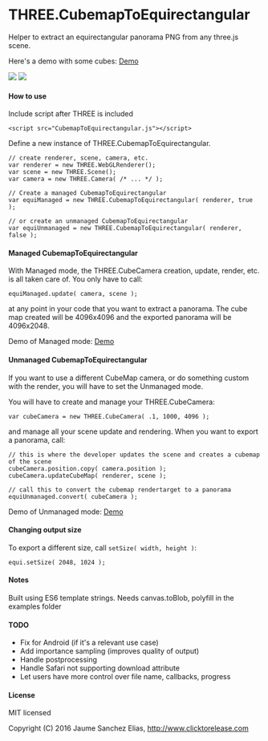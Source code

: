 # THREE.CubemapToEquirectangular

Helper to extract an equirectangular panorama PNG from any three.js scene.

Here's a demo with some cubes: [Demo](http://clicktorelease.com/tools/CubemapToEquirectangular/index-managed.html)


![](https://raw.githubusercontent.com/spite/THREE.CubemapToEquirectangular/master/about/pano-cru%C2%B7ci%C2%B7form-1471040116139.jpg)
![](https://raw.githubusercontent.com/spite/THREE.CubemapToEquirectangular/master/about/pano-The%20Polygon%20Shredder-1471041904038.jpg)

#### How to use ####
Include script after THREE is included
```
<script src="CubemapToEquirectangular.js"></script>
```
Define a new instance of THREE.CubemapToEquirectangular.
```
// create renderer, scene, camera, etc.
var renderer = new THREE.WebGLRenderer();
var scene = new THREE.Scene();
var camera = new THREE.Camera( /* ... */ );

// Create a managed CubemapToEquirectangular
var equiManaged = new THREE.CubemapToEquirectangular( renderer, true );

// or create an unmanaged CubemapToEquirectangular
var equiUnmanaged = new THREE.CubemapToEquirectangular( renderer, false );
```

#### Managed CubemapToEquirectangular ####
With Managed mode, the THREE.CubeCamera creation, update, render, etc. is all taken care of. You only have to call:
```
equiManaged.update( camera, scene );
```
at any point in your code that you want to extract a panorama.
The cube map created will be 4096x4096 and the exported panorama will be 4096x2048.

Demo of Managed mode: [Demo](http://clicktorelease.com/tools/CubemapToEquirectangular/index-managed.html)


#### Unmanaged CubemapToEquirectangular ####
If you want to use a different CubeMap camera, or do something custom with the render, you will have to set the Unmanaged mode.

You will have to create and manage your THREE.CubeCamera:
```
var cubeCamera = new THREE.CubeCamera( .1, 1000, 4096 );
```
and manage all your scene update and rendering. When you want to export a panorama, call:
```
// this is where the developer updates the scene and creates a cubemap of the scene
cubeCamera.position.copy( camera.position );
cubeCamera.updateCubeMap( renderer, scene );

// call this to convert the cubemap rendertarget to a panorama
equiUnmanaged.convert( cubeCamera );
```

Demo of Unmanaged mode: [Demo](http://clicktorelease.com/tools/CubemapToEquirectangular/index-unmanaged.html)

#### Changing output size ####
To export a different size, call ```setSize( width, height )```:
```
equi.setSize( 2048, 1024 );
```

#### Notes ###

Built using ES6 template strings.
Needs canvas.toBlob, polyfill in the examples folder

#### TODO ####

- Fix for Android (if it's a relevant use case)
- Add importance sampling (improves quality of output)
- Handle postprocessing
- Handle Safari not supporting download attribute
- Let users have more control over file name, callbacks, progress

#### License ####

MIT licensed

Copyright (C) 2016 Jaume Sanchez Elias, http://www.clicktorelease.com
